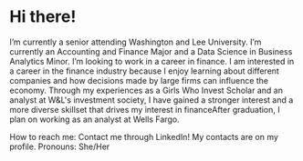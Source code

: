# Hi there!
I’m currently a senior attending Washington and Lee University. I’m currently an Accounting and Finance Major and a Data Science in Business Analytics Minor. I’m looking to work in a career in finance.  I am interested in a career in the finance industry because I enjoy learning about different companies and how decisions made by large firms can influence the economy. Through my experiences as a Girls Who Invest Scholar and an analyst at W&L's investment society, I have gained a stronger interest and a more diverse skillset that drives my interest in financeAfter graduation, I plan on working as an analyst at Wells Fargo.

How to reach me: Contact me through LinkedIn! My contacts are on my profile.
Pronouns: She/Her
<!--
**ChaeyonJ/chaeyonj** is a ✨ _special_ ✨ repository because its `README.md` (this file) appears on your GitHub profile.
-->
